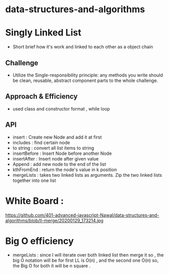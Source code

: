 # data-structures-and-algorithms

# Singly Linked List
- Short brief how it's work and linked to each other as a object chain 

## Challenge
- Utilize the Single-responsibility principle: any methods you write should be clean, reusable, abstract component parts to the whole challenge.

## Approach & Efficiency
- used class and constructor format , while loop 

## API
- insert : Create new Node and add it at first
- includes : find certain node 
- to string : convert all list items to string 
- insertBefore : Insert Node before another Node
- insertAfter : Insert node after given value 
- Append : add new node to the end of the list
- kthFromEnd : return the node's value in k position
- mergeLists : takes two linked lists as arguments. Zip the two linked lists together into one list

# White Board : 
https://github.com/401-advanced-javascript-Nawal/data-structures-and-algorithms/blob/ll-merge/20200129_173214.jpg

# Big O efficiency
- mergeLists : since I will iterate over both linked list then merge it so , the big O notation will be for first LL is O(n) , and the second one O(n) so, the Big O for both it will be n square . 